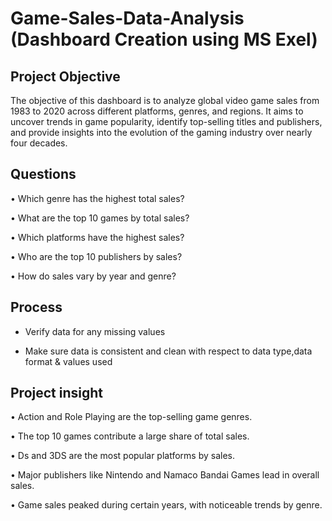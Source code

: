 # Game-Sales-Data-Analysis (Dashboard Creation using MS Exel)
## Project Objective
The objective of this dashboard is to analyze global video game sales from 1983 to 2020 across different platforms, genres, and regions. It aims to uncover trends in game popularity, identify top-selling titles and publishers, and provide insights into the evolution of the gaming industry over nearly four decades.
## Questions
•  Which genre has the highest total sales?

•  What are the top 10 games by total sales?

•  Which platforms have the highest sales?

•  Who are the top 10 publishers by sales?

•  How do sales vary by year and genre?
## Process
-	Verify data for any missing values

-	Make sure data is consistent and clean with respect to data type,data format & values used
## Project insight
•  Action and Role Playing are the top-selling game genres.

•  The top 10 games contribute a large share of total sales.

•  Ds and 3DS are the most popular platforms by sales.

•  Major publishers like Nintendo and Namaco Bandai Games lead in overall sales.

•  Game sales peaked during certain years, with noticeable trends by genre.
